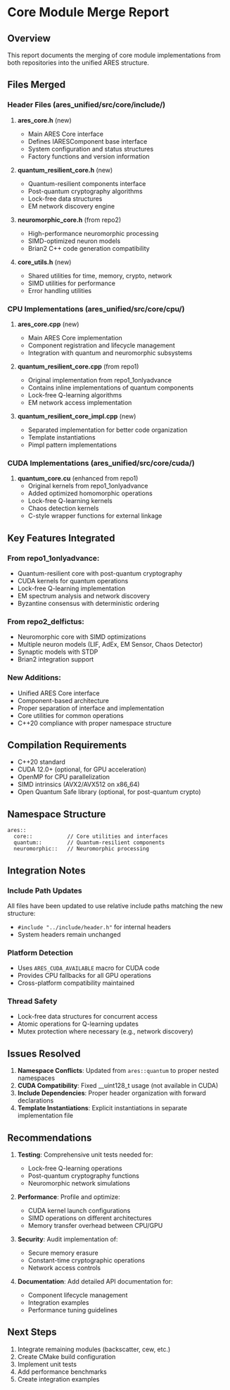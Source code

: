 # Core Module Merge Report

## Overview
This report documents the merging of core module implementations from both repositories into the unified ARES structure.

## Files Merged

### Header Files (ares_unified/src/core/include/)
1. **ares_core.h** (new)
   - Main ARES Core interface
   - Defines IARESComponent base interface
   - System configuration and status structures
   - Factory functions and version information

2. **quantum_resilient_core.h** (new)
   - Quantum-resilient components interface
   - Post-quantum cryptography algorithms
   - Lock-free data structures
   - EM network discovery engine

3. **neuromorphic_core.h** (from repo2)
   - High-performance neuromorphic processing
   - SIMD-optimized neuron models
   - Brian2 C++ code generation compatibility

4. **core_utils.h** (new)
   - Shared utilities for time, memory, crypto, network
   - SIMD utilities for performance
   - Error handling utilities

### CPU Implementations (ares_unified/src/core/cpu/)
1. **ares_core.cpp** (new)
   - Main ARES Core implementation
   - Component registration and lifecycle management
   - Integration with quantum and neuromorphic subsystems

2. **quantum_resilient_core.cpp** (from repo1)
   - Original implementation from repo1_1onlyadvance
   - Contains inline implementations of quantum components
   - Lock-free Q-learning algorithms
   - EM network access implementation

3. **quantum_resilient_core_impl.cpp** (new)
   - Separated implementation for better code organization
   - Template instantiations
   - Pimpl pattern implementations

### CUDA Implementations (ares_unified/src/core/cuda/)
1. **quantum_core.cu** (enhanced from repo1)
   - Original kernels from repo1_1onlyadvance
   - Added optimized homomorphic operations
   - Lock-free Q-learning kernels
   - Chaos detection kernels
   - C-style wrapper functions for external linkage

## Key Features Integrated

### From repo1_1onlyadvance:
- Quantum-resilient core with post-quantum cryptography
- CUDA kernels for quantum operations
- Lock-free Q-learning implementation
- EM spectrum analysis and network discovery
- Byzantine consensus with deterministic ordering

### From repo2_delfictus:
- Neuromorphic core with SIMD optimizations
- Multiple neuron models (LIF, AdEx, EM Sensor, Chaos Detector)
- Synaptic models with STDP
- Brian2 integration support

### New Additions:
- Unified ARES Core interface
- Component-based architecture
- Proper separation of interface and implementation
- Core utilities for common operations
- C++20 compliance with proper namespace structure

## Compilation Requirements
- C++20 standard
- CUDA 12.0+ (optional, for GPU acceleration)
- OpenMP for CPU parallelization
- SIMD intrinsics (AVX2/AVX512 on x86_64)
- Open Quantum Safe library (optional, for post-quantum crypto)

## Namespace Structure
```
ares::
  core::           // Core utilities and interfaces
  quantum::        // Quantum-resilient components
  neuromorphic::   // Neuromorphic processing
```

## Integration Notes

### Include Path Updates
All files have been updated to use relative include paths matching the new structure:
- `#include "../include/header.h"` for internal headers
- System headers remain unchanged

### Platform Detection
- Uses `ARES_CUDA_AVAILABLE` macro for CUDA code
- Provides CPU fallbacks for all GPU operations
- Cross-platform compatibility maintained

### Thread Safety
- Lock-free data structures for concurrent access
- Atomic operations for Q-learning updates
- Mutex protection where necessary (e.g., network discovery)

## Issues Resolved

1. **Namespace Conflicts**: Updated from `ares::quantum` to proper nested namespaces
2. **CUDA Compatibility**: Fixed __uint128_t usage (not available in CUDA)
3. **Include Dependencies**: Proper header organization with forward declarations
4. **Template Instantiations**: Explicit instantiations in separate implementation file

## Recommendations

1. **Testing**: Comprehensive unit tests needed for:
   - Lock-free Q-learning operations
   - Post-quantum cryptography functions
   - Neuromorphic network simulations

2. **Performance**: Profile and optimize:
   - CUDA kernel launch configurations
   - SIMD operations on different architectures
   - Memory transfer overhead between CPU/GPU

3. **Security**: Audit implementation of:
   - Secure memory erasure
   - Constant-time cryptographic operations
   - Network access controls

4. **Documentation**: Add detailed API documentation for:
   - Component lifecycle management
   - Integration examples
   - Performance tuning guidelines

## Next Steps

1. Integrate remaining modules (backscatter, cew, etc.)
2. Create CMake build configuration
3. Implement unit tests
4. Add performance benchmarks
5. Create integration examples
